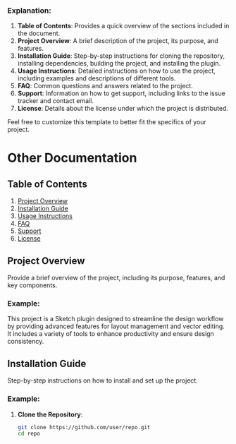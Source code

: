 ### Explanation:

1. **Table of Contents**: Provides a quick overview of the sections included in the document.
2. **Project Overview**: A brief description of the project, its purpose, and features.
3. **Installation Guide**: Step-by-step instructions for cloning the repository, installing dependencies, building the project, and installing the plugin.
4. **Usage Instructions**: Detailed instructions on how to use the project, including examples and descriptions of different tools.
5. **FAQ**: Common questions and answers related to the project.
6. **Support**: Information on how to get support, including links to the issue tracker and contact email.
7. **License**: Details about the license under which the project is distributed.

Feel free to customize this template to better fit the specifics of your project.

# Other Documentation

## Table of Contents

1. [Project Overview](#project-overview)
2. [Installation Guide](#installation-guide)
3. [Usage Instructions](#usage-instructions)
4. [FAQ](#faq)
5. [Support](#support)
6. [License](#license)

## Project Overview

Provide a brief overview of the project, including its purpose, features, and key components.

### Example:

This project is a Sketch plugin designed to streamline the design workflow by providing advanced features for layout management and vector editing. It includes a variety of tools to enhance productivity and ensure design consistency.

## Installation Guide

Step-by-step instructions on how to install and set up the project.

### Example:

1. **Clone the Repository**:
   ```sh
   git clone https://github.com/user/repo.git
   cd repo
